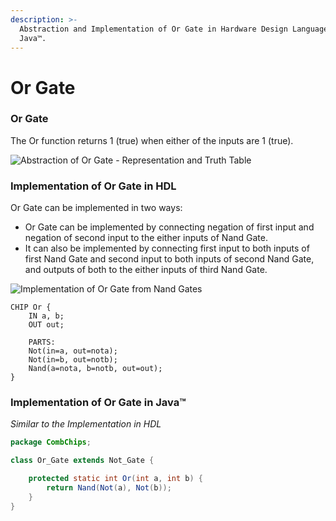 ```yaml
---
description: >-
  Abstraction and Implementation of Or Gate in Hardware Design Language and
  Java™.
---
```


# Or Gate

### Or Gate

The Or function returns 1 (true) when either of the inputs are 1 (true).

![Abstraction of Or Gate - Representation and Truth Table](https://www.allaboutcircuits.com/uploads/articles/two-input-or-gate-truth-table.jpg)

### Implementation of Or Gate in HDL

Or Gate can be implemented in two ways:

* Or Gate can be implemented by connecting negation of first input and negation of second input to the either inputs of Nand Gate.
* It can also be implemented by connecting first input to both inputs of first Nand Gate and second input to both inputs of second Nand Gate, and outputs of both to the either inputs of third Nand Gate.

![Implementation of Or Gate from Nand Gates](https://www.learningaboutelectronics.com/images/OR-gate-from-NAND-gates.png)

```nand2tetris-hdl
CHIP Or {
    IN a, b;
    OUT out;

    PARTS:
    Not(in=a, out=nota);
    Not(in=b, out=notb);
    Nand(a=nota, b=notb, out=out);
}
```

### Implementation of Or Gate in Java™

_Similar to the Implementation in HDL_

```java
package CombChips;

class Or_Gate extends Not_Gate {

    protected static int Or(int a, int b) {
        return Nand(Not(a), Not(b));
    }
}
```
